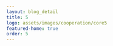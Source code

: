 ```yaml
---
layout: blog_detail
title: 5
logo: assets/images/cooperation/core5
featured-home: true
order: 5
---
```

